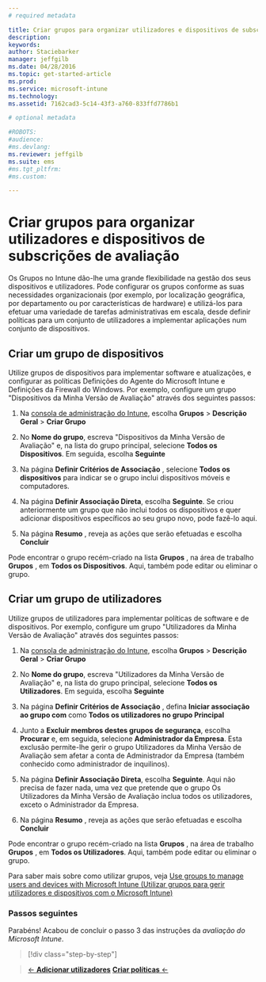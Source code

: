 ```yaml
---
# required metadata

title: Criar grupos para organizar utilizadores e dispositivos de subscrições de avaliação | Microsoft Intune
description:
keywords:
author: Staciebarker
manager: jeffgilb
ms.date: 04/28/2016
ms.topic: get-started-article
ms.prod:
ms.service: microsoft-intune
ms.technology:
ms.assetid: 7162cad3-5c14-43f3-a760-833ffd7786b1

# optional metadata

#ROBOTS:
#audience:
#ms.devlang:
ms.reviewer: jeffgilb
ms.suite: ems
#ms.tgt_pltfrm:
#ms.custom:

---
```


# Criar grupos para organizar utilizadores e dispositivos de subscrições de avaliação
Os Grupos no Intune dão-lhe uma grande flexibilidade na gestão dos seus dispositivos e utilizadores. Pode configurar os grupos conforme as suas necessidades organizacionais (por exemplo, por localização geográfica, por departamento ou por características de hardware) e utilizá-los para efetuar uma variedade de tarefas administrativas em escala, desde definir políticas para um conjunto de utilizadores a implementar aplicações num conjunto de dispositivos.

## Criar um grupo de dispositivos
Utilize grupos de dispositivos para implementar software e atualizações, e configurar as políticas Definições do Agente do Microsoft Intune e Definições da Firewall do Windows. Por exemplo, configure um grupo "Dispositivos da Minha Versão de Avaliação" através dos seguintes passos:

1.  Na [consola de administração do Intune](https://manage.microsoft.com/), escolha **Grupos** &gt; **Descrição Geral** &gt; **Criar Grupo**

2.  No **Nome do grupo**, escreva "Dispositivos da Minha Versão de Avaliação" e, na lista do grupo principal, selecione **Todos os Dispositivos**. Em seguida, escolha **Seguinte**

3.  Na página **Definir Critérios de Associação** , selecione **Todos os dispositivos** para indicar se o grupo inclui dispositivos móveis e computadores.

4.  Na página **Definir Associação Direta**, escolha **Seguinte**. Se criou anteriormente um grupo que não inclui todos os dispositivos e quer adicionar dispositivos específicos ao seu grupo novo, pode fazê-lo aqui.

5.  Na página **Resumo** , reveja as ações que serão efetuadas e escolha **Concluir**

Pode encontrar o grupo recém-criado na lista **Grupos** , na área de trabalho **Grupos** , em **Todos os Dispositivos**. Aqui, também pode editar ou eliminar o grupo.

## Criar um grupo de utilizadores
Utilize grupos de utilizadores para implementar políticas de software e de dispositivos. Por exemplo, configure um grupo "Utilizadores da Minha Versão de Avaliação" através dos seguintes passos:

1.  Na [consola de administração do Intune](https://manage.microsoft.com/), escolha **Grupos** &gt; **Descrição Geral** &gt; **Criar Grupo**

2.  No **Nome do grupo**, escreva "Utilizadores da Minha Versão de Avaliação" e, na lista do grupo principal, selecione **Todos os Utilizadores**. Em seguida, escolha **Seguinte**

3.  Na página **Definir Critérios de Associação** , defina **Iniciar associação ao grupo com** como **Todos os utilizadores no grupo Principal**

4.  Junto a **Excluir membros destes grupos de segurança**, escolha **Procurar** e, em seguida, selecione **Administrador da Empresa**. Esta exclusão permite-lhe gerir o grupo Utilizadores da Minha Versão de Avaliação sem afetar a conta de Administrador da Empresa (também conhecido como administrador de inquilinos).

5.  Na página **Definir Associação Direta**, escolha **Seguinte**. Aqui não precisa de fazer nada, uma vez que pretende que o grupo Os Utilizadores da Minha Versão de Avaliação inclua todos os utilizadores, exceto o Administrador da Empresa.

6.  Na página **Resumo** , reveja as ações que serão efetuadas e escolha **Concluir**

Pode encontrar o grupo recém-criado na lista **Grupos** , na área de trabalho **Grupos** , em **Todos os Utilizadores**. Aqui, também pode editar ou eliminar o grupo.

Para saber mais sobre como utilizar grupos, veja [Use groups to manage users and devices with Microsoft Intune (Utilizar grupos para gerir utilizadores e dispositivos com o Microsoft Intune)](/Intune/Deploy-Use/use-groups-to-manage-users-and-devices-with-microsoft-intune)

### Passos seguintes
Parabéns! Acabou de concluir o passo 3 das instruções da *avaliação do Microsoft Intune*.

>[!div class="step-by-step"]

>[&larr; **Adicionar utilizadores**](.\get-started-with-a-30-day-trial-of-microsoft-intune-step-2.md)     [**Criar políticas** &larr;](.\get-started-with-a-30-day-trial-of-microsoft-intune-step-4.md)  


<!--HONumber=May16_HO2-->


